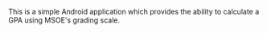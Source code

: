 This is a simple Android application which provides the ability to calculate a GPA using MSOE's grading scale.